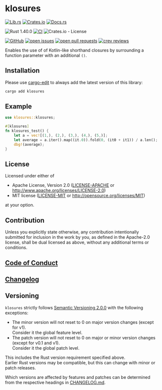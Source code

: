 # klosures

[![Lib.rs](https://img.shields.io/badge/Lib.rs-*-84f)](https://lib.rs/crates/klosures)
[![Crates.io](https://img.shields.io/crates/v/klosures)](https://crates.io/crates/klosures)
[![Docs.rs](https://docs.rs/klosures/badge.svg)](https://docs.rs/crates/klosures)

![Rust 1.40.0](https://img.shields.io/static/v1?logo=Rust&label=&message=1.40.0&color=grey)
[![CI](https://github.com/Tamschi/klosures/workflows/CI/badge.svg?branch=develop)](https://github.com/Tamschi/klosures/actions?query=workflow%3ACI+branch%3Adevelop)
![Crates.io - License](https://img.shields.io/crates/l/klosures/0.0.1)

[![GitHub](https://img.shields.io/static/v1?logo=GitHub&label=&message=%20&color=grey)](https://github.com/Tamschi/klosures)
[![open issues](https://img.shields.io/github/issues-raw/Tamschi/klosures)](https://github.com/Tamschi/klosures/issues)
[![open pull requests](https://img.shields.io/github/issues-pr-raw/Tamschi/klosures)](https://github.com/Tamschi/klosures/pulls)
[![crev reviews](https://web.crev.dev/rust-reviews/badge/crev_count/klosures.svg)](https://web.crev.dev/rust-reviews/crate/klosures/)

Enables the use of of Kotlin-like shorthand closures by surrounding a function parameter with an additional `()`.

## Installation

Please use [cargo-edit](https://crates.io/crates/cargo-edit) to always add the latest version of this library:

```cmd
cargo add klosures
```

## Example

```rust
use klosures::klosures;

#[klosures]
fn klosures_test() {
	let a = vec![(1,), (2,), (3,), (4,), (5,)];
	let average = a.iter().map((it.0)).fold(0, (it0 + it1)) / a.len();
	dbg!(average);
}

```

## License

Licensed under either of

* Apache License, Version 2.0
   ([LICENSE-APACHE](LICENSE-APACHE) or <http://www.apache.org/licenses/LICENSE-2.0>)
* MIT license
   ([LICENSE-MIT](LICENSE-MIT) or <http://opensource.org/licenses/MIT>)

at your option.

## Contribution

Unless you explicitly state otherwise, any contribution intentionally submitted
for inclusion in the work by you, as defined in the Apache-2.0 license, shall be
dual licensed as above, without any additional terms or conditions.

## [Code of Conduct](CODE_OF_CONDUCT.md)

## [Changelog](CHANGELOG.md)

## Versioning

`klosures` strictly follows [Semantic Versioning 2.0.0](https://semver.org/spec/v2.0.0.html) with the following exceptions:

* The minor version will not reset to 0 on major version changes (except for v1).  
Consider it the global feature level.
* The patch version will not reset to 0 on major or minor version changes (except for v0.1 and v1).  
Consider it the global patch level.

This includes the Rust version requirement specified above.  
Earlier Rust versions may be compatible, but this can change with minor or patch releases.

Which versions are affected by features and patches can be determined from the respective headings in [CHANGELOG.md](CHANGELOG.md).
